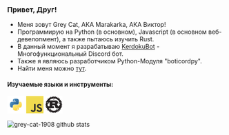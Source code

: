 ### Привет, Друг!
* Меня зовут Grey Cat, АКА Marakarka, АКА Виктор!
* Программирую на Python (в основном), Javascript (в основном веб-девелопмент), а также пытаюсь изучить Rust.
* В данный момент я разрабатываю [KerdokuBot](https://kerdoku.top) - Многофункциональный Discord бот.
* Также я являюсь разработчиком Python-Модуля "boticordpy".
* Найти меня можно [тут](https://discord.gg/5qXgJvr).

#### **Изучаемые языки и инструменты:**

<img height="40" src="https://raw.githubusercontent.com/github/explore/80688e429a7d4ef2fca1e82350fe8e3517d3494d/topics/python/python.png"> <img height="40" src="https://raw.githubusercontent.com/github/explore/80688e429a7d4ef2fca1e82350fe8e3517d3494d/topics/javascript/javascript.png"> <img height="40" src="https://raw.githubusercontent.com/github/explore/80688e429a7d4ef2fca1e82350fe8e3517d3494d/topics/rust/rust.png">

![grey-cat-1908 github stats](https://github-readme-stats.vercel.app/api?username=grey-cat-1908&theme=onedark&show_icons=true)
